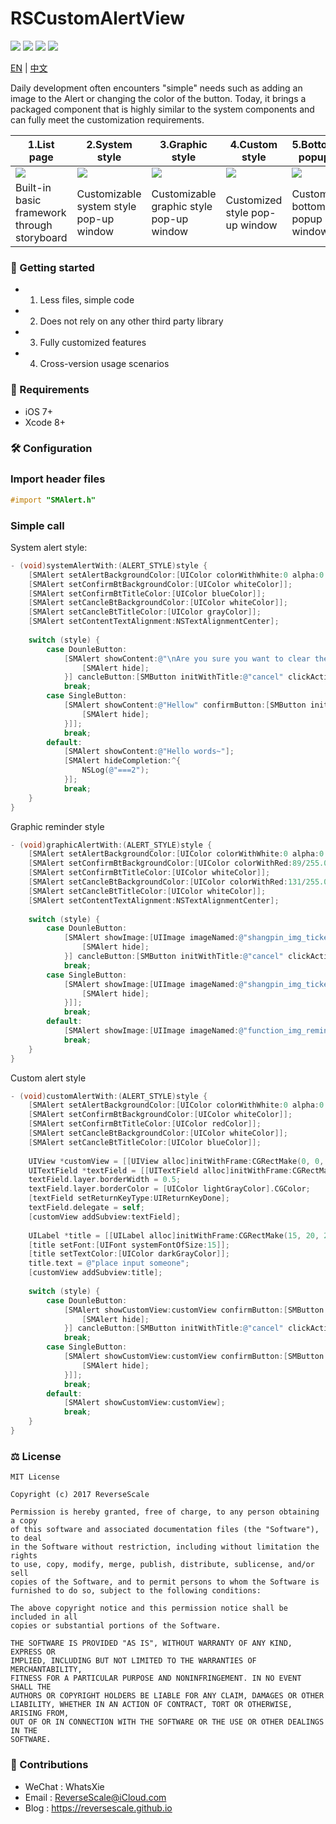 # RSCustomAlertView

![](https://img.shields.io/badge/platform-iOS-red.svg) 
![](https://img.shields.io/badge/language-Objective--C-orange.svg) 
![](https://img.shields.io/badge/download-1.9MB-brightgreen.svg)
![](https://img.shields.io/badge/license-MIT%20License-brightgreen.svg) 

[EN](#Requirements) | [中文](#中文说明)

Daily development often encounters "simple" needs such as adding an image to the Alert or changing the color of the button. Today, it brings a packaged component that is highly similar to the system components and can fully meet the customization requirements.

|1.List page | 2.System style | 3.Graphic style | 4.Custom style | 5.Bottom popup |
| ------------- | ------------- | ------------- | ------------- | ------------- |
| ![](https://s2.ax1x.com/2019/04/15/AXhLSe.png) | ![](https://s2.ax1x.com/2019/04/15/AXhHJO.png) | ![](https://s2.ax1x.com/2019/04/15/AXhbWD.png) | ![](https://s2.ax1x.com/2019/04/15/AXhOQH.png) | ![](https://s2.ax1x.com/2019/04/15/AXhXyd.png) |
| Built-in basic framework through storyboard | Customizable system style pop-up window | Customizable graphic style pop-up window | Customized style pop-up window | Custom bottom popup window |


### 🚀 Getting started
* 1. Less files, simple code
* 2. Does not rely on any other third party library
* 3. Fully customized features
* 4. Cross-version usage scenarios


### 🤖 Requirements
* iOS 7+
* Xcode 8+


### 🛠 Configuration
### Import header files
```Objective-C
#import "SMAlert.h"
```
### Simple call
System alert style:
```Objective-C
- (void)systemAlertWith:(ALERT_STYLE)style {
    [SMAlert setAlertBackgroundColor:[UIColor colorWithWhite:0 alpha:0.5]];
    [SMAlert setConfirmBtBackgroundColor:[UIColor whiteColor]];
    [SMAlert setConfirmBtTitleColor:[UIColor blueColor]];
    [SMAlert setCancleBtBackgroundColor:[UIColor whiteColor]];
    [SMAlert setCancleBtTitleColor:[UIColor grayColor]];
    [SMAlert setContentTextAlignment:NSTextAlignmentCenter];
    
    switch (style) {
        case DounleButton:
            [SMAlert showContent:@"\nAre you sure you want to clear the cache?\n" confirmButton:[SMButton initWithTitle:@"sure" clickAction:^{
                [SMAlert hide];
            }] cancleButton:[SMButton initWithTitle:@"cancel" clickAction:nil]];
            break;
        case SingleButton:
            [SMAlert showContent:@"Hellow" confirmButton:[SMButton initWithTitle:@"sure" clickAction:^{
                [SMAlert hide];
            }]];
            break;
        default:
            [SMAlert showContent:@"Hello words~"];
            [SMAlert hideCompletion:^{
                NSLog(@"===2");
            }];
            break;
    }
}
```

Graphic reminder style

```Objective-C
- (void)graphicAlertWith:(ALERT_STYLE)style {
    [SMAlert setAlertBackgroundColor:[UIColor colorWithWhite:0 alpha:0.5]];
    [SMAlert setConfirmBtBackgroundColor:[UIColor colorWithRed:89/255.0 green:183/255.0 blue:255/255.0 alpha:1]];
    [SMAlert setConfirmBtTitleColor:[UIColor whiteColor]];
    [SMAlert setCancleBtBackgroundColor:[UIColor colorWithRed:131/255.0 green:146/255.0 blue:165/255.0 alpha:1]];
    [SMAlert setCancleBtTitleColor:[UIColor whiteColor]];
    [SMAlert setContentTextAlignment:NSTextAlignmentCenter];
    
    switch (style) {
        case DounleButton:
            [SMAlert showImage:[UIImage imageNamed:@"shangpin_img_ticket"] content:@"Hello words！" confirmButton:[SMButton initWithTitle:@"sure" clickAction:^{
                [SMAlert hide];
            }] cancleButton:[SMButton initWithTitle:@"cancel" clickAction:nil]];
            break;
        case SingleButton:
            [SMAlert showImage:[UIImage imageNamed:@"shangpin_img_ticket"] content:@"hello words！" confirmButton:[SMButton initWithTitle:@"sure" clickAction:^{
                [SMAlert hide];
            }]];
            break;
        default:
            [SMAlert showImage:[UIImage imageNamed:@"function_img_remind"] content:@"Hello words~"];
            break;
    }
}
```

Custom alert style

```Objective-C
- (void)customAlertWith:(ALERT_STYLE)style {
    [SMAlert setAlertBackgroundColor:[UIColor colorWithWhite:0 alpha:0.5]];
    [SMAlert setConfirmBtBackgroundColor:[UIColor whiteColor]];
    [SMAlert setConfirmBtTitleColor:[UIColor redColor]];
    [SMAlert setCancleBtBackgroundColor:[UIColor whiteColor]];
    [SMAlert setCancleBtTitleColor:[UIColor blueColor]];
    
    UIView *customView = [[UIView alloc]initWithFrame:CGRectMake(0, 0, 280, 150)];
    UITextField *textField = [[UITextField alloc]initWithFrame:CGRectMake(15, 70, 250, 35)];
    textField.layer.borderWidth = 0.5;
    textField.layer.borderColor = [UIColor lightGrayColor].CGColor;
    [textField setReturnKeyType:UIReturnKeyDone];
    textField.delegate = self;
    [customView addSubview:textField];
    
    UILabel *title = [[UILabel alloc]initWithFrame:CGRectMake(15, 20, 250, 15)];
    [title setFont:[UIFont systemFontOfSize:15]];
    [title setTextColor:[UIColor darkGrayColor]];
    title.text = @"place input someone";
    [customView addSubview:title];
    
    switch (style) {
        case DounleButton:
            [SMAlert showCustomView:customView confirmButton:[SMButton initWithTitle:@"sure" clickAction:^{
                [SMAlert hide];
            }] cancleButton:[SMButton initWithTitle:@"cancel" clickAction:nil]];
            break;
        case SingleButton:
            [SMAlert showCustomView:customView confirmButton:[SMButton initWithTitle:@"sure" clickAction:^{
                [SMAlert hide];
            }]];
            break;
        default:
            [SMAlert showCustomView:customView];
            break;
    }
}
```


### ⚖ License

```
MIT License

Copyright (c) 2017 ReverseScale

Permission is hereby granted, free of charge, to any person obtaining a copy
of this software and associated documentation files (the "Software"), to deal
in the Software without restriction, including without limitation the rights
to use, copy, modify, merge, publish, distribute, sublicense, and/or sell
copies of the Software, and to permit persons to whom the Software is
furnished to do so, subject to the following conditions:

The above copyright notice and this permission notice shall be included in all
copies or substantial portions of the Software.

THE SOFTWARE IS PROVIDED "AS IS", WITHOUT WARRANTY OF ANY KIND, EXPRESS OR
IMPLIED, INCLUDING BUT NOT LIMITED TO THE WARRANTIES OF MERCHANTABILITY,
FITNESS FOR A PARTICULAR PURPOSE AND NONINFRINGEMENT. IN NO EVENT SHALL THE
AUTHORS OR COPYRIGHT HOLDERS BE LIABLE FOR ANY CLAIM, DAMAGES OR OTHER
LIABILITY, WHETHER IN AN ACTION OF CONTRACT, TORT OR OTHERWISE, ARISING FROM,
OUT OF OR IN CONNECTION WITH THE SOFTWARE OR THE USE OR OTHER DEALINGS IN THE
SOFTWARE.
```

### 😬 Contributions

* WeChat : WhatsXie
* Email : ReverseScale@iCloud.com
* Blog : https://reversescale.github.io



